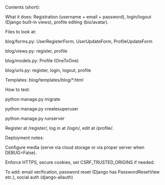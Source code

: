 Contents (short):

What it does: Registration (username + email + password), login/logout (Django built-in views), profile editing (bio/avatar).

Files to look at:

blog/forms.py: UserRegisterForm, UserUpdateForm, ProfileUpdateForm

blog/views.py: register, profile

blog/models.py: Profile (OneToOne)

blog/urls.py: register, login, logout, profile

Templates: blog/templates/blog/\*.html

How to test:

python manage.py migrate

python manage.py createsuperuser

python manage.py runserver

Register at /register/, log in at /login/, edit at /profile/.

Deployment notes:

Configure media (serve via cloud storage or via proper server when DEBUG=False).

Enforce HTTPS, secure cookies, set CSRF_TRUSTED_ORIGINS if needed.

To add: email verification, password reset (Django has PasswordResetView etc.), social auth (django-allauth)
